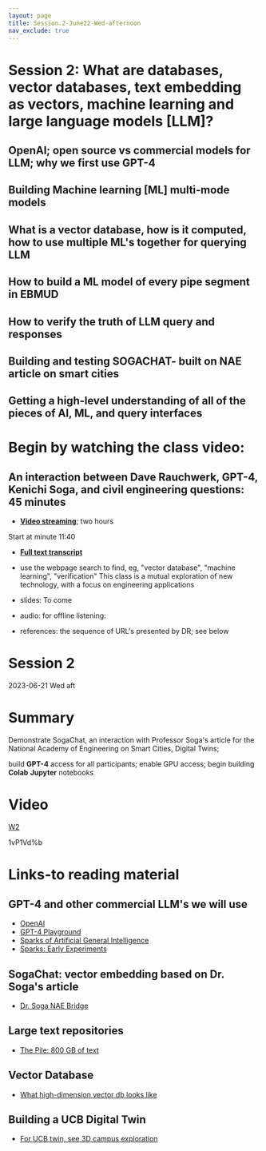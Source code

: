 ```yaml
---
layout: page
title: Session.2-June22-Wed-afternoon
nav_exclude: true
---
```

# Session 2: What are databases, vector databases, text embedding as vectors, machine learning and large language models [LLM]?
## OpenAI; open source vs commercial models for LLM; why we first use GPT-4
## Building Machine learning [ML] multi-mode models
## What is a vector database, how is it computed, how to use multiple ML's together for querying LLM
## How to build a ML model of every pipe segment in EBMUD
## How to verify the truth of LLM query and responses
## Building and testing SOGACHAT- built on NAE article on smart cities
## Getting a high-level understanding of all of the pieces of AI, ML, and query interfaces

# Begin by watching the class video:
## An interaction between Dave Rauchwerk, GPT-4, Kenichi Soga, and civil engineering questions: 45 minutes
- [**Video streaming**](https://drive.google.com/file/d/1qqsh7aXc7keRzTwDafMp1K3_eBnrSWM5/view?usp=sharing); two hours

Start at minute 11:40

- [**Full text transcript**](https://drive.google.com/file/d/1-70XRgqTichGhUEys0whMsz8KQcFrpAs/view?usp=sharing)
- use the webpage search to find, eg, "vector database", "machine learning", "verification" 
This class is a mutual exploration of new technology, with a focus on engineering applications

- slides: To come
- audio: for offline listening:
- references: the sequence of URL's presented by DR; see below
# Session 2
2023-06-21 Wed  aft      
# Summary 
Demonstrate SogaChat, an interaction with Professor Soga's article for the National Academy of Engineering on Smart Cities, Digital Twins; 

build **GPT-4** access for all participants; enable GPU access; begin building **Colab** **Jupyter** notebooks                                                                                                             
# Video 

[W2](https://berkeley.zoom.us/rec/share/3FPSp3hTSGA8wHCGZFhESVlv6IIved05cWsucahOa7rJa0oqcZEefoD-BYiRB5yn.aAJA2crUBOm34IVk?startTime=1687377654000)   

1vP1Vd%b   
# Links-to reading material
## GPT-4 and other commercial LLM's we will use
- [OpenAI](https://platform.openai.com/docs/introduction) 
- [GPT-4 Playground](https://www.gpt4-playground.com/playground)
- [Sparks of Artificial General Intelligence](https://arxiv.org/abs/2303.12712)
- [Sparks: Early Experiments](https://youtu.be/qbIk7-JPB2c) 
## SogaChat: vector embedding based on Dr. Soga's article
-  [Dr. Soga NAE Bridge](https://www.nae.edu/291015/Smart-Infrastructure-for-Smart-Cities )  
## Large text repositories
-  [The Pile: 800 GB of text](https://arxiv.org/abs/2101.00027) 
## Vector Database
-  [What high-dimension vector db looks like](https://projector.tensorflow.org/)  
## Building a UCB Digital Twin
-  [For UCB twin, see 3D campus exploration](https://www.youtube.com/watch?v=RgCgCoycF04) 


